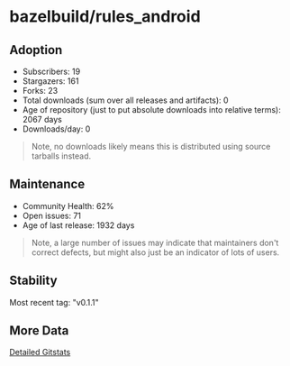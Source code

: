 # bazelbuild/rules_android

## Adoption

- Subscribers: 19
- Stargazers: 161
- Forks: 23
- Total downloads (sum over all releases and artifacts): 0
- Age of repository (just to put absolute downloads into relative terms): 2067 days
- Downloads/day: 0

> Note, no downloads likely means this is distributed using source tarballs instead.

## Maintenance

- Community Health: 62%
- Open issues: 71
- Age of last release: 1932 days

> Note, a large number of issues may indicate that maintainers don't correct defects, but might also
> just be an indicator of lots of users.

## Stability

Most recent tag: "v0.1.1"

## More Data

[Detailed Gitstats](/bazel-catalog/gitstats/bazelbuild/rules_android)

